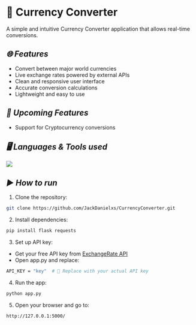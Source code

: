 # 💱 Currency Converter

A simple and intuitive Currency Converter application that allows real-time conversions.

## ***🌐 Features***

- Convert between major world currencies
- Live exchange rates powered by external APIs
- Clean and responsive user interface
- Accurate conversion calculations
- Lightweight and easy to use

## ***🚧 Upcoming Features***
- Support for Cryptocurrency conversions

## ***🖥️ Languages & Tools used***

<p align="left"> <img src="https://skills.syvixor.com/api/icons?i=python,flask,html,css,javascript" /> </p>

## ***▶️ How to run***
1. Clone the repository:
```bash
git clone https://github.com/JackDanielxs/CurrencyConverter.git
```

2. Install dependencies:
```bash
pip install flask requests
```

3. Set up API key:
- Get your free API key from [ExchangeRate API](https://www.exchangerate-api.com/)
- Open app.py and replace:
```bash
API_KEY = "key"  # 🔑 Replace with your actual API key
```

4. Run the app:
```bash
python app.py
```

5. Open your browser and go to:
```bash
http://127.0.0.1:5000/
```
